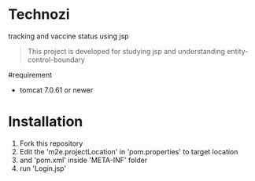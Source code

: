 # Technozi
tracking and vaccine status using jsp
> This project is developed for studying jsp and understanding entity-control-boundary

#requirement
* tomcat 7.0.61 or newer

# Installation
1. Fork this repository
2. Edit the 'm2e.projectLocation' in 'pom.properties' to target location
3. and 'pom.xml' inside 'META-INF' folder
4. run 'Login.jsp'
